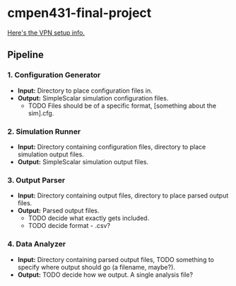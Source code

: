 # cmpen431-final-project

[Here's the VPN setup info.](http://www.cse.psu.edu/~yul189/cmpsc431w/lab.html)

## Pipeline
### 1. Configuration Generator
* **Input:** Directory to place configuration files in.
* **Output:** SimpleScalar simulation configuration files.
  * TODO Files should be of a specific format, [something about the sim].cfg.

### 2. Simulation Runner
* **Input:** Directory containing configuration files, directory to place simulation output files.
* **Output:** SimpleScalar simulation output files.

### 3. Output Parser
* **Input:** Directory containing output files, directory to place parsed output files.
* **Output:** Parsed output files.
  * TODO decide what exactly gets included.
  * TODO decide format - .csv?

### 4. Data Analyzer
* **Input:** Directory containing parsed output files, TODO something to specify where output should go (a filename, maybe?).
* **Output:** TODO decide how we output. A single analysis file?
